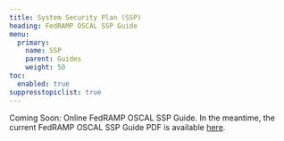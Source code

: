 ```yaml
---
title: System Security Plan (SSP)
heading: FedRAMP OSCAL SSP Guide
menu:
  primary:
    name: SSP
    parent: Guides
    weight: 50
toc:
  enabled: true
suppresstopiclist: true
---
```


Coming Soon: Online FedRAMP OSCAL SSP Guide.  In the meantime, the current FedRAMP OSCAL SSP Guide PDF is available [here](https://github.com/GSA/fedramp-automation/blob/master/documents/Guide_to_OSCAL-based_FedRAMP_System_Security_Plans_(SSP).pdf).